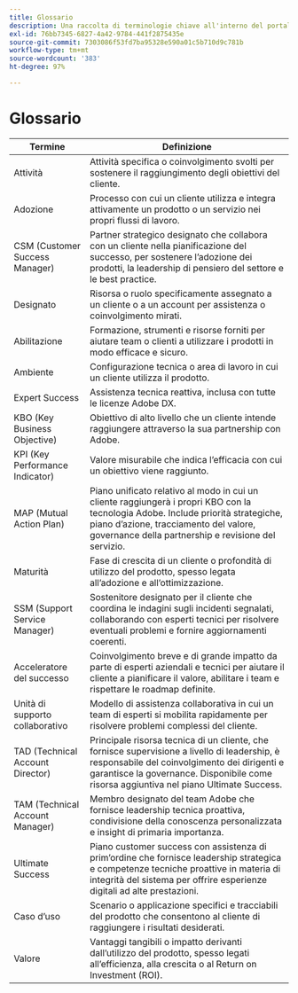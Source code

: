 ```yaml
---
title: Glossario
description: Una raccolta di terminologie chiave all'interno del portale  [!DNL Adobe Success]  e relative definizioni.
exl-id: 76bb7345-6827-4a42-9784-441f2875435e
source-git-commit: 7303086f53fd7ba95328e590a01c5b710d9c781b
workflow-type: tm+mt
source-wordcount: '383'
ht-degree: 97%

---
```


# Glossario

| Termine | Definizione |
|--------------- |------------ |
| Attività | Attività specifica o coinvolgimento svolti per sostenere il raggiungimento degli obiettivi del cliente. |
| Adozione | Processo con cui un cliente utilizza e integra attivamente un prodotto o un servizio nei propri flussi di lavoro. |
| CSM (Customer Success Manager) | Partner strategico designato che collabora con un cliente nella pianificazione del successo, per sostenere l’adozione dei prodotti, la leadership di pensiero del settore e le best practice. |
| Designato | Risorsa o ruolo specificamente assegnato a un cliente o a un account per assistenza o coinvolgimento mirati. |
| Abilitazione | Formazione, strumenti e risorse forniti per aiutare team o clienti a utilizzare i prodotti in modo efficace e sicuro. |
| Ambiente | Configurazione tecnica o area di lavoro in cui un cliente utilizza il prodotto. |
| Expert Success | Assistenza tecnica reattiva, inclusa con tutte le licenze Adobe DX. |
| KBO (Key Business Objective) | Obiettivo di alto livello che un cliente intende raggiungere attraverso la sua partnership con Adobe. |
| KPI (Key Performance Indicator) | Valore misurabile che indica l’efficacia con cui un obiettivo viene raggiunto. |
| MAP (Mutual Action Plan) | Piano unificato relativo al modo in cui un cliente raggiungerà i propri KBO con la tecnologia Adobe. Include priorità strategiche, piano d’azione, tracciamento del valore, governance della partnership e revisione del servizio. |
| Maturità | Fase di crescita di un cliente o profondità di utilizzo del prodotto, spesso legata all’adozione e all’ottimizzazione. |
| SSM (Support Service Manager) | Sostenitore designato per il cliente che coordina le indagini sugli incidenti segnalati, collaborando con esperti tecnici per risolvere eventuali problemi e fornire aggiornamenti coerenti. |
| Acceleratore del successo | Coinvolgimento breve e di grande impatto da parte di esperti aziendali e tecnici per aiutare il cliente a pianificare il valore, abilitare i team e rispettare le roadmap definite. |
| Unità di supporto collaborativo | Modello di assistenza collaborativa in cui un team di esperti si mobilita rapidamente per risolvere problemi complessi del cliente. |
| TAD (Technical Account Director) | Principale risorsa tecnica di un cliente, che fornisce supervisione a livello di leadership, è responsabile del coinvolgimento dei dirigenti e garantisce la governance. Disponibile come risorsa aggiuntiva nel piano Ultimate Success. |
| TAM (Technical Account Manager) | Membro designato del team Adobe che fornisce leadership tecnica proattiva, condivisione della conoscenza personalizzata e insight di primaria importanza. |
| Ultimate Success | Piano customer success con assistenza di prim’ordine che fornisce leadership strategica e competenze tecniche proattive in materia di integrità del sistema per offrire esperienze digitali ad alte prestazioni. |
| Caso d’uso | Scenario o applicazione specifici e tracciabili del prodotto che consentono al cliente di raggiungere i risultati desiderati. |
| Valore | Vantaggi tangibili o impatto derivanti dall’utilizzo del prodotto, spesso legati all’efficienza, alla crescita o al Return on Investment (ROI). |
